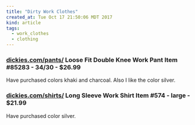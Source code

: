 ```yaml
---
title: "Dirty Work Clothes"
created_at: Tue Oct 17 21:50:06 MDT 2017
kind: article
tags:
  - work_clothes
  - clothing
---
```



<h3>
  <a href="http://www.dickies.com/pants/loose-fit-double-knee-work-pant/85283.html" target="_blank">dickies.com/pants/</a>
  Loose Fit Double Knee Work Pant Item #85283 - 34/30 - $26.99
</h3>

Have purchased colors khaki and charcoal.
Also I like the color silver.

<h3>
  <a href="http://www.dickies.com/shirts/long-sleeve-work-shirt/574.html" target="_blank">dickies.com/shirts/</a>
  Long Sleeve Work Shirt Item #574 - large - $21.99
</h3>

Have purchased color silver.

<!--
html boilerplate
<a href="" target="_blank"></a>
<a name=""></a>
<img src="" width="400px">
<ul>
  <li></li>
</ul>
<pre>
</pre>
<p style="margin-bottom: 2em;"></p>
<hr style="border: 0; height: 3px; background: #333; background-image: linear-gradient(to right, #ccc, #333, #ccc);">
<pre><code>
</code></pre>
<math xmlns='http://www.w3.org/1998/Math/MathML' display='block'>
</math>
-->
